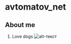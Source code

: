 # avtomatov_net
## About me
1. Love dogs
![alt-текст](http://www.moiasobaka.com/wp-content/uploads/2015/09/pomeranskiy-shpic-medvejiy.jpg)
